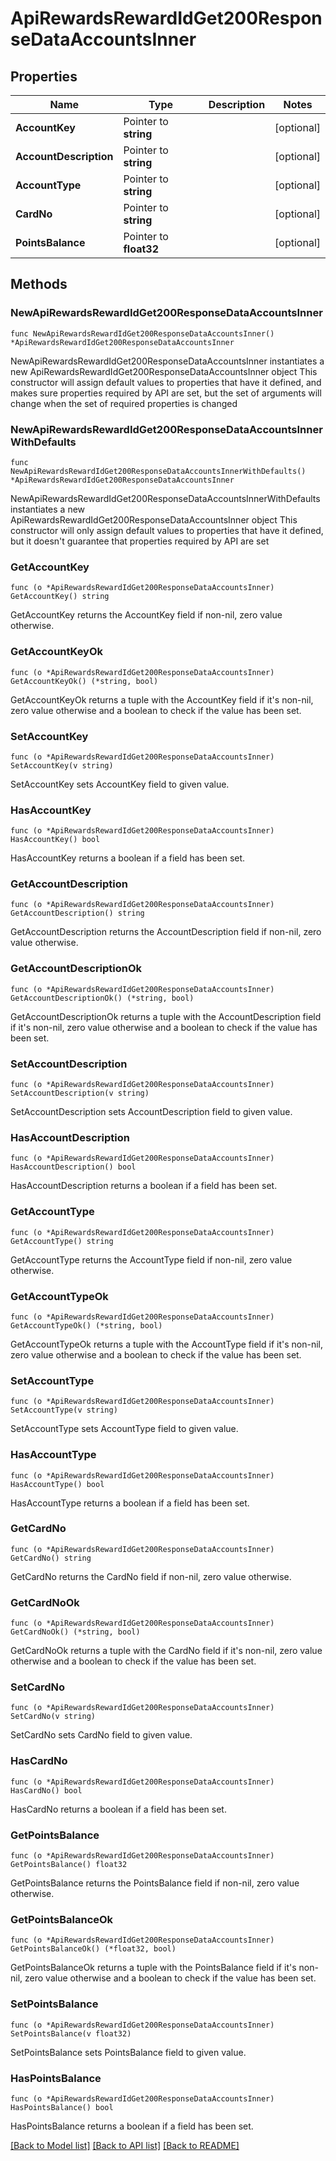 # ApiRewardsRewardIdGet200ResponseDataAccountsInner

## Properties

Name | Type | Description | Notes
------------ | ------------- | ------------- | -------------
**AccountKey** | Pointer to **string** |  | [optional] 
**AccountDescription** | Pointer to **string** |  | [optional] 
**AccountType** | Pointer to **string** |  | [optional] 
**CardNo** | Pointer to **string** |  | [optional] 
**PointsBalance** | Pointer to **float32** |  | [optional] 

## Methods

### NewApiRewardsRewardIdGet200ResponseDataAccountsInner

`func NewApiRewardsRewardIdGet200ResponseDataAccountsInner() *ApiRewardsRewardIdGet200ResponseDataAccountsInner`

NewApiRewardsRewardIdGet200ResponseDataAccountsInner instantiates a new ApiRewardsRewardIdGet200ResponseDataAccountsInner object
This constructor will assign default values to properties that have it defined,
and makes sure properties required by API are set, but the set of arguments
will change when the set of required properties is changed

### NewApiRewardsRewardIdGet200ResponseDataAccountsInnerWithDefaults

`func NewApiRewardsRewardIdGet200ResponseDataAccountsInnerWithDefaults() *ApiRewardsRewardIdGet200ResponseDataAccountsInner`

NewApiRewardsRewardIdGet200ResponseDataAccountsInnerWithDefaults instantiates a new ApiRewardsRewardIdGet200ResponseDataAccountsInner object
This constructor will only assign default values to properties that have it defined,
but it doesn't guarantee that properties required by API are set

### GetAccountKey

`func (o *ApiRewardsRewardIdGet200ResponseDataAccountsInner) GetAccountKey() string`

GetAccountKey returns the AccountKey field if non-nil, zero value otherwise.

### GetAccountKeyOk

`func (o *ApiRewardsRewardIdGet200ResponseDataAccountsInner) GetAccountKeyOk() (*string, bool)`

GetAccountKeyOk returns a tuple with the AccountKey field if it's non-nil, zero value otherwise
and a boolean to check if the value has been set.

### SetAccountKey

`func (o *ApiRewardsRewardIdGet200ResponseDataAccountsInner) SetAccountKey(v string)`

SetAccountKey sets AccountKey field to given value.

### HasAccountKey

`func (o *ApiRewardsRewardIdGet200ResponseDataAccountsInner) HasAccountKey() bool`

HasAccountKey returns a boolean if a field has been set.

### GetAccountDescription

`func (o *ApiRewardsRewardIdGet200ResponseDataAccountsInner) GetAccountDescription() string`

GetAccountDescription returns the AccountDescription field if non-nil, zero value otherwise.

### GetAccountDescriptionOk

`func (o *ApiRewardsRewardIdGet200ResponseDataAccountsInner) GetAccountDescriptionOk() (*string, bool)`

GetAccountDescriptionOk returns a tuple with the AccountDescription field if it's non-nil, zero value otherwise
and a boolean to check if the value has been set.

### SetAccountDescription

`func (o *ApiRewardsRewardIdGet200ResponseDataAccountsInner) SetAccountDescription(v string)`

SetAccountDescription sets AccountDescription field to given value.

### HasAccountDescription

`func (o *ApiRewardsRewardIdGet200ResponseDataAccountsInner) HasAccountDescription() bool`

HasAccountDescription returns a boolean if a field has been set.

### GetAccountType

`func (o *ApiRewardsRewardIdGet200ResponseDataAccountsInner) GetAccountType() string`

GetAccountType returns the AccountType field if non-nil, zero value otherwise.

### GetAccountTypeOk

`func (o *ApiRewardsRewardIdGet200ResponseDataAccountsInner) GetAccountTypeOk() (*string, bool)`

GetAccountTypeOk returns a tuple with the AccountType field if it's non-nil, zero value otherwise
and a boolean to check if the value has been set.

### SetAccountType

`func (o *ApiRewardsRewardIdGet200ResponseDataAccountsInner) SetAccountType(v string)`

SetAccountType sets AccountType field to given value.

### HasAccountType

`func (o *ApiRewardsRewardIdGet200ResponseDataAccountsInner) HasAccountType() bool`

HasAccountType returns a boolean if a field has been set.

### GetCardNo

`func (o *ApiRewardsRewardIdGet200ResponseDataAccountsInner) GetCardNo() string`

GetCardNo returns the CardNo field if non-nil, zero value otherwise.

### GetCardNoOk

`func (o *ApiRewardsRewardIdGet200ResponseDataAccountsInner) GetCardNoOk() (*string, bool)`

GetCardNoOk returns a tuple with the CardNo field if it's non-nil, zero value otherwise
and a boolean to check if the value has been set.

### SetCardNo

`func (o *ApiRewardsRewardIdGet200ResponseDataAccountsInner) SetCardNo(v string)`

SetCardNo sets CardNo field to given value.

### HasCardNo

`func (o *ApiRewardsRewardIdGet200ResponseDataAccountsInner) HasCardNo() bool`

HasCardNo returns a boolean if a field has been set.

### GetPointsBalance

`func (o *ApiRewardsRewardIdGet200ResponseDataAccountsInner) GetPointsBalance() float32`

GetPointsBalance returns the PointsBalance field if non-nil, zero value otherwise.

### GetPointsBalanceOk

`func (o *ApiRewardsRewardIdGet200ResponseDataAccountsInner) GetPointsBalanceOk() (*float32, bool)`

GetPointsBalanceOk returns a tuple with the PointsBalance field if it's non-nil, zero value otherwise
and a boolean to check if the value has been set.

### SetPointsBalance

`func (o *ApiRewardsRewardIdGet200ResponseDataAccountsInner) SetPointsBalance(v float32)`

SetPointsBalance sets PointsBalance field to given value.

### HasPointsBalance

`func (o *ApiRewardsRewardIdGet200ResponseDataAccountsInner) HasPointsBalance() bool`

HasPointsBalance returns a boolean if a field has been set.


[[Back to Model list]](../README.md#documentation-for-models) [[Back to API list]](../README.md#documentation-for-api-endpoints) [[Back to README]](../README.md)


